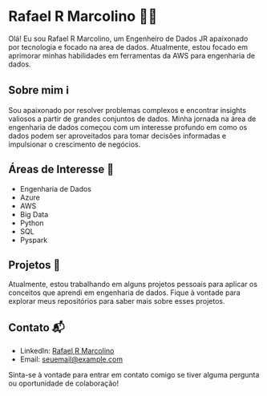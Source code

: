 # Rafael R Marcolino 👨‍💻

Olá! Eu sou Rafael R Marcolino, um Engenheiro de Dados JR apaixonado por tecnologia e focado na area de dados. Atualmente, estou focado em aprimorar minhas habilidades em ferramentas da AWS para engenharia de dados.

## Sobre mim ℹ️

Sou apaixonado por resolver problemas complexos e encontrar insights valiosos a partir de grandes conjuntos de dados. Minha jornada na área de engenharia de dados começou com um interesse profundo em como os dados podem ser aproveitados para tomar decisões informadas e impulsionar o crescimento de negócios.

## Áreas de Interesse 🌟

- Engenharia de Dados
- Azure
- AWS
- Big Data
- Python
- SQL
- Pyspark

## Projetos 🚀

Atualmente, estou trabalhando em alguns projetos pessoais para aplicar os conceitos que aprendi em engenharia de dados. Fique à vontade para explorar meus repositórios para saber mais sobre esses projetos.

## Contato 📬

- LinkedIn: [Rafael R Marcolino](https://www.linkedin.com/in/seu-perfil-linkedin)
- Email: seuemail@example.com

Sinta-se à vontade para entrar em contato comigo se tiver alguma pergunta ou oportunidade de colaboração!
